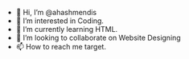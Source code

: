 - 👋 Hi, I’m @ahashmendis
- 👀 I’m interested in Coding.
- 🌱 I’m currently learning HTML.
- 💞️ I’m looking to collaborate on Website Designing
- 📫 How to reach me target.

<!---
ahashmendis/ahashmendis is a ✨ special ✨ repository because its `README.md` (this file) appears on your GitHub profile.
You can click the Preview link to take a look at your changes.
--->
